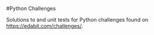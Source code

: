 #Python Challenges

Solutions to and unit tests for Python challenges found on https://edabit.com/challenges/. 

